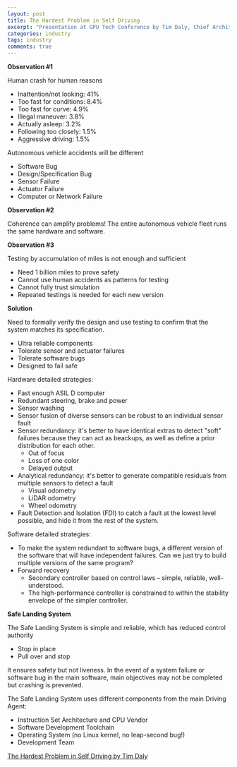 ```yaml
---
layout: post
title: The Hardest Problem in Self Driving
excerpt: "Presentation at GPU Tech Conference by Tim Daly, Chief Architect at Plus.ai"
categories: industry
tags: industry
comments: true
---
```


**Observation #1**

Human crash for human reasons
- Inattention/not looking: 41%
- Too fast for conditions: 8.4%
- Too fast for curve: 4.9%
- Illegal maneuver: 3.8%
- Actually asleep: 3.2%
- Following too closely: 1.5%
- Aggressive driving: 1.5%

Autonomous vehicle accidents will be different
- Software Bug
- Design/Specification Bug
- Sensor Failure
- Actuator Failure
- Computer or Network Failure

**Observation #2**

Coherence can amplify problems! The entire autonomous vehicle fleet runs the same hardware and software.

**Observation #3**

Testing by accumulation of miles is not enough and sufficient
- Need 1 billion miles to prove safety
- Cannot use human accidents as patterns for testing
- Cannot fully trust simulation
- Repeated testings is needed for each new version

**Solution**

Need to formally verify the design and use testing to confirm that the system matches its specification.
- Ultra reliable components
- Tolerate sensor and actuator failures
- Tolerate software bugs
- Designed to fail safe

Hardware detailed strategies:
- Fast enough ASIL D computer
- Redundant steering, brake and power
- Sensor washing
- Sensor fusion of diverse sensors can be robust to an individual sensor fault
- Sensor redundancy: it's better to have identical extras to detect "soft" failures because they can act as beackups, as well as define a prior distribution for each other.
    - Out of focus
    - Loss of one color
    - Delayed output
- Analytical redundancy: it's better to generate compatible residuals from multiple sensors to detect a fault
    - Visual odometry
    - LiDAR odometry
    - Wheel odometry
- Fault Detection and Isolation (FDI) to catch a fault at the lowest level possible, and hide it from the rest of the system.


Software detailed strategies:
- To make the system redundant to software bugs, a different version of the software that will have independent failures. Can we just try to build multiple versions of the same program?
- Forward recovery
    - Secondary controller based on control laws – simple, reliable, well-understood.
    - The high-performance controller is constrained to within the stability envelope of the simpler controller.

**Safe Landing System**

The Safe Landing System is simple and reliable, which has reduced control authority
- Stop in place
- Pull over and stop

It ensures safety but not liveness. In the event of a system failure or software bug in the main software, main objectives may not be completed but crashing is prevented.

The Safe Landing System uses different components from the main Driving Agent:
- Instruction Set Architecture and CPU Vendor
- Software Development Toolchain
- Operating System (no Linux kernel, no leap-second bug!)
- Development Team



[The Hardest Problem in Self Driving by Tim Daly](http://on-demand.gputechconf.com/gtc-cn/2018/pdf/CH8702.pdf)
